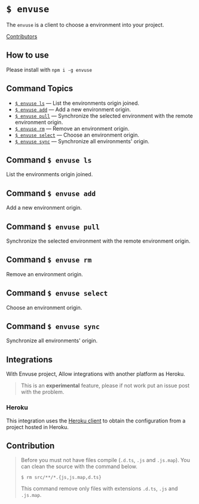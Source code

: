 # `$ envuse`

The `envuse` is a client to choose a environment into your project.

[Contributors](https://github.com/JonDotsoy/envuse/graphs/contributors)

## How to use

Please install with `npm i -g envuse`

## Command Topics

- [`$ envuse ls`](#command-envuse-ls) — List the environments origin joined.
- [`$ envuse add`](#command-envuse-add) — Add a new environment origin.
- [`$ envuse pull`](#command-envuse-pull) — Synchronize the selected environment with the remote environment origin.
- [`$ envuse rm`](#command-envuse-rm) — Remove an environment origin.
- [`$ envuse select`](#command-envuse-select) — Choose an environment origin.
- [`$ envuse sync`](#command-envuse-sync) — Synchronize all environments' origin.

<span id="command-envuse-ls"></span>

## Command `$ envuse ls`

List the environments origin joined.

<span id="command-envuse-add"></span>

## Command `$ envuse add`

Add a new environment origin.

<span id="command-envuse-pull"></span>

## Command `$ envuse pull`

Synchronize the selected environment with the remote environment origin.

<span id="command-envuse-rm"></span>

## Command `$ envuse rm`

Remove an environment origin.

<span id="command-envuse-select"></span>

## Command `$ envuse select`

Choose an environment origin.

<span id="command-envuse-sync"></span>

## Command `$ envuse sync`

Synchronize all environments' origin.

## Integrations

With Envuse project, Allow integrations with another platform as Heroku.

> This is an **experimental** feature, please if not work put an issue post with the problem.

### Heroku

This integration uses the [Heroku client](https://github.com/heroku/cli "Heroku CLI") to obtain the configuration from a project hosted in Heroku.

## Contribution

> Before you must not have files compile (`.d.ts`, `.js` and `.js.map`). You can clean the source with the command below.
>
> ```shell
> $ rm src/**/*.{js,js.map,d.ts}
> ```
>
> This command remove only files with extensions `.d.ts`, `.js` and `.js.map`.
